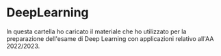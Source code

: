 # DeepLearning
In questa cartella ho caricato il materiale che ho utilizzato per la preparazione dell'esame di Deep Learning con applicazioni relativo all'AA 2022/2023. 
